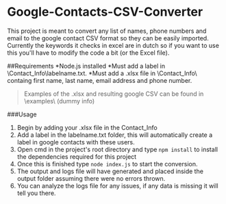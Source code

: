 # Google-Contacts-CSV-Converter

This project is meant to convert any list of names, phone numbers and email to the google contact CSV format so they can be easily imported. 
Currently the keywords it checks in excel are in dutch so if you want to use this you'll have to modify the code a bit (or the Excel file). 

##Requirements
*Node.js installed
*Must add a label in \Contact_Info\labelname.txt.
*Must add a .xlsx file in \Contact_Info\ containg first name, last name, email address and phone number.
>Examples of the .xlsx and resulting google CSV can be found in \examples\ (dummy info)


###Usage
1. Begin by adding your .xlsx file in the Contact_Info 
2. Add a label in the labelname.txt folder, this will automatically create a label in google contacts with these users. 
3. Open cmd in the project's root directory and type `npm install` to install the dependencies required for this project
4. Once this is finished type `node index.js` to start the conversion.
4. The output and logs file will have generated and placed inside the output folder assuming there were no errors thrown.
5. You can analyze the logs file for any issues, if any data is missing it will tell you there. 
